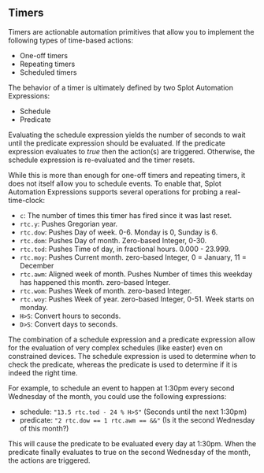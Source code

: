 ## Timers

Timers are actionable automation primitives that allow you to
implement the following types of time-based actions:

*   One-off timers
*   Repeating timers
*   Scheduled timers

The behavior of a timer is ultimately defined by two Splot Automation
Expressions:

*   Schedule
*   Predicate

Evaluating the schedule expression yields the number of seconds to
wait until the predicate expression should be evaluated. If the
predicate expression evaluates to *true* then the action(s) are
triggered. Otherwise, the schedule expression is re-evaluated and the
timer resets.

While this is more than enough for one-off timers and repeating
timers, it does not itself allow you to schedule events. To enable
that, Splot Automation Expressions supports several operations for
probing a real-time-clock:

*   `c`: The number of times this timer has fired since it was last
    reset.
*   `rtc.y`: Pushes Gregorian year.
*   `rtc.dow`: Pushes Day of week. 0-6. Monday is 0, Sunday is 6.
*   `rtc.dom`: Pushes Day of month. Zero-based Integer, 0-30.
*   `rtc.tod`: Pushes Time of day, in fractional hours. 0.000 -
    23\.999.
*   `rtc.moy`: Pushes Current month. zero-based Integer, 0 = January,
    11 = December
*   `rtc.awm`: Aligned week of month. Pushes Number of times this
    weekday has happened this month. zero-based Integer.
*   `rtc.wom`: Pushes Week of month. zero-based Integer.
*   `rtc.woy`: Pushes Week of year. zero-based Integer, 0-51. Week
    starts on monday.
*   `H>S`: Convert hours to seconds.
*   `D>S`: Convert days to seconds.

The combination of a schedule expression and a predicate expression
allow for the evaluation of very complex schedules (like easter) even
on constrained devices. The schedule expression is used to determine
*when* to check the predicate, whereas the predicate is used to
determine if it is indeed the right time.

For example, to schedule an event to happen at 1:30pm every second
Wednesday of the month, you could use the following expressions:

*   schedule: `"13.5 rtc.tod - 24 % H>S"` (Seconds until the next
    1:30pm)
*   predicate: `"2 rtc.dow == 1 rtc.awm == &&"` (Is it the second
    Wednesday of this month?)

This will cause the predicate to be evaluated every day at 1:30pm.
When the predicate finally evaluates to true on the second Wednesday
of the month, the actions are triggered.

